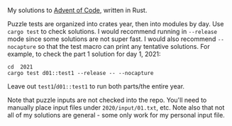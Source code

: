 My solutions to [Advent of Code](https://adventofcode.com/), written in Rust.

Puzzle tests are organized into crates year, then into modules by day. Use
`cargo test` to check solutions. I would recommend running in `--release` mode
since some solutions are not super fast. I would also recommend `--nocapture` so
that the test macro can print any tentative solutions. For example, to check the
part 1 solution for day 1, 2021:

```
cd  2021
cargo test d01::test1 --release -- --nocapture
```

Leave out `test1`/`d01::test1` to run both parts/the entire year.

Note that puzzle inputs are not checked into the repo. You'll need to manually
place input files under `2020/input/01.txt`, etc. Note also that not all of my
solutions are general - some only work for my personal input file.
